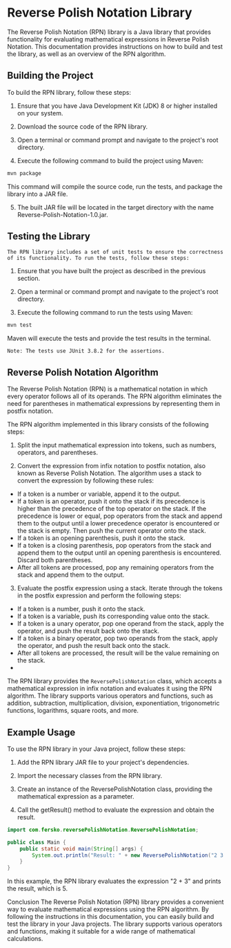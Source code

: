 
# Reverse Polish Notation Library
The Reverse Polish Notation (RPN) library is a Java library that provides functionality for evaluating mathematical expressions in Reverse Polish Notation. This documentation provides instructions on how to build and test the library, as well as an overview of the RPN algorithm.

## Building the Project
To build the RPN library, follow these steps:

1. Ensure that you have Java Development Kit (JDK) 8 or higher installed on your system.

2. Download the source code of the RPN library.

3. Open a terminal or command prompt and navigate to the project's root directory.

4. Execute the following command to build the project using Maven:

 ``` bash
mvn package
```

This command will compile the source code, run the tests, and package the library into a JAR file.

5. The built JAR file will be located in the target directory with the name Reverse-Polish-Notation-1.0.jar.

## Testing the Library

    The RPN library includes a set of unit tests to ensure the correctness of its functionality. To run the tests, follow these steps:

1. Ensure that you have built the project as described in the previous section.

2. Open a terminal or command prompt and navigate to the project's root directory.

3. Execute the following command to run the tests using Maven:

```bash
mvn test
```
Maven will execute the tests and provide the test results in the terminal.

    Note: The tests use JUnit 3.8.2 for the assertions.

## Reverse Polish Notation Algorithm
The Reverse Polish Notation (RPN) is a mathematical notation in which every operator follows all of its operands. The RPN algorithm eliminates the need for parentheses in mathematical expressions by representing them in postfix notation.

The RPN algorithm implemented in this library consists of the following steps:

1. Split the input mathematical expression into tokens, such as numbers, operators, and parentheses.

2. Convert the expression from infix notation to postfix notation, also known as Reverse Polish Notation. The algorithm uses a stack to convert the expression by following these rules:

* If a token is a number or variable, append it to the output. 
* If a token is an operator, push it onto the stack if its precedence is higher than the precedence of the top operator on the stack. If the precedence is lower or equal, pop operators from the stack and append them to the output until a lower precedence operator is encountered or the stack is empty. Then push the current operator onto the stack.
* If a token is an opening parenthesis, push it onto the stack.
* If a token is a closing parenthesis, pop operators from the stack and append them to the output until an opening parenthesis is encountered. Discard both parentheses.
* After all tokens are processed, pop any remaining operators from the stack and append them to the output.
3. Evaluate the postfix expression using a stack. Iterate through the tokens in the postfix expression and perform the following steps:

* If a token is a number, push it onto the stack.
* If a token is a variable, push its corresponding value onto the stack.
* If a token is a unary operator, pop one operand from the stack, apply the operator, and push the result back onto the stack.
* If a token is a binary operator, pop two operands from the stack, apply the operator, and push the result back onto the stack.
* After all tokens are processed, the result will be the value remaining on the stack.
* 
The RPN library provides the `ReversePolishNotation` class, which accepts a mathematical expression in infix notation and evaluates it using the RPN algorithm. The library supports various operators and functions, such as addition, subtraction, multiplication, division, exponentiation, trigonometric functions, logarithms, square roots, and more.

## Example Usage
To use the RPN library in your Java project, follow these steps:

1. Add the RPN library JAR file to your project's dependencies.

2. Import the necessary classes from the RPN library.

3. Create an instance of the ReversePolishNotation class, providing the mathematical expression as a parameter.

4. Call the getResult() method to evaluate the expression and obtain the result.

```java
import com.fersko.reversePolishNotation.ReversePolishNotation;

public class Main {
    public static void main(String[] args) {
        System.out.println("Result: " + new ReversePolishNotation("2 3 +").getResult());
    }
}
```
In this example, the RPN library evaluates the expression "2 + 3" and prints the result, which is 5.

Conclusion
The Reverse Polish Notation (RPN) library provides a convenient way to evaluate mathematical expressions using the RPN algorithm. By following the instructions in this documentation, you can easily build and test the library in your Java projects. The library supports various operators and functions, making it suitable for a wide range of mathematical calculations.